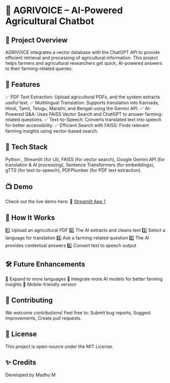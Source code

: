 # 🌱 AGRIVOICE – AI-Powered Agricultural Chatbot

## 📌 Project Overview
AGRIVOICE integrates a vector database with the ChatGPT API to provide efficient retrieval and processing of agricultural information. This project helps farmers and agricultural researchers get quick, AI-powered answers to their farming-related queries.

## 🚀 Features
✅ PDF Text Extraction: Upload agricultural PDFs, and the system extracts useful text.
✅ Multilingual Translation: Supports translation into Kannada, Hindi, Tamil, Telugu, Marathi, and Bengali using the Gemini API.
✅ AI-Powered Q&A: Uses FAISS Vector Search and ChatGPT to answer farming-related questions.
✅ Text-to-Speech: Converts translated text into speech for better accessibility.
✅ Efficient Search with FAISS: Finds relevant farming insights using vector-based search.

## 📌 Tech Stack
Python ,
Streamlit (for UI),
FAISS (for vector search),
Google Gemini API (for translation & AI processing),
Sentence Transformers (for embeddings),
gTTS (for text-to-speech),
PDFPlumber (for PDF text extraction).

## 📺 Demo
Check out the live demo here:
🔗 [Streamlit App 1](https://agrivoice-chatbot-pdfreader.streamlit.app/) 

## 🎯 How It Works
1️⃣ Upload an agricultural PDF 
2️⃣ The AI extracts and cleans text
3️⃣ Select a language for translation 
4️⃣ Ask a farming-related question 
5️⃣ The AI provides contextual answers
6️⃣ Convert text to speech output 

## 🛠️ Future Enhancements
🌾 Expand to more languages
🧠 Integrate more AI models for better farming insights
📱 Mobile-friendly version

## 🤝 Contributing
We welcome contributions! Feel free to:
Submit bug reports,
Suggest improvements,
Create pull requests.

## 📄 License
This project is open-source under the MIT License.

## ✨ Credits
Developed by Madhu M 
